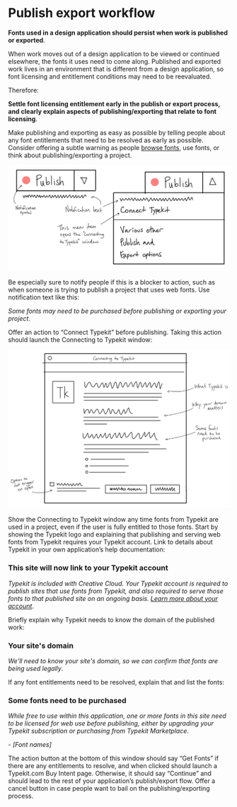 # Publish export workflow

**Fonts used in a design application should persist when work is published or exported**.

When work moves out of a design application to be viewed or continued elsewhere, the fonts it uses need to come along. Published and exported work lives in an environment that is different from a design application, so font licensing and entitlement conditions may need to be reevaluated.

Therefore:

**Settle font licensing entitlement early in the publish or export process, and clearly explain aspects of publishing/exporting that relate to font licensing**.

Make publishing and exporting as easy as possible by telling people about any font entitlements that need to be resolved as early as possible. Consider offering a subtle warning as people [browse fonts](browse_fonts.md), use fonts, or think about publishing/exporting a project.

![Sketch of UI indicating a Typekit connection](../img/publish-export-01.png)

Be especially sure to notify people if this is a blocker to action, such as when someone is trying to publish a project that uses web fonts. Use notification text like this:

_Some fonts may need to be purchased before publishing or exporting your project_.

Offer an action to “Connect Typekit” before publishing. Taking this action should launch the Connecting to Typekit window:

![Sketch showing UI for publishing with fonts from Typekit](../img/publish-export-02.png)

Show the Connecting to Typekit window any time fonts from Typekit are used in a project, even if the user is fully entitled to those fonts. Start by showing the Typekit logo and explaining that publishing and serving web fonts from Typekit requires your Typekit account. Link to details about Typekit in your own application’s help documentation:

### This site will now link to your Typekit account

_Typekit is included with Creative Cloud. Your Typekit account is required to publish sites that use fonts from Typekit, and also required to serve those fonts to that published site on an ongoing basis. [Learn more about your account](https://helpx.adobe.com/x-productkb/policy-pricing/typekit-plan-pageviews.html)_.

Briefly explain why Typekit needs to know the domain of the published work:

### Your site's domain

_We'll need to know your site's domain, so we can confirm that fonts are being used legally_.

If any font entitlements need to be resolved, explain that and list the fonts:

### Some fonts need to be purchased

_While free to use within this application, one or more fonts in this site need to be licensed for web use before publishing, either by upgrading your Typekit subscription or purchasing from Typekit Marketplace_.

_- [Font names]_

The action button at the bottom of this window should say “Get Fonts” if there are any entitlements to resolve, and when clicked should launch a Typekit.com Buy Intent page. Otherwise, it should say “Continue” and should lead to the rest of your application’s publish/export flow. Offer a cancel button in case people want to bail on the publishing/exporting process.
